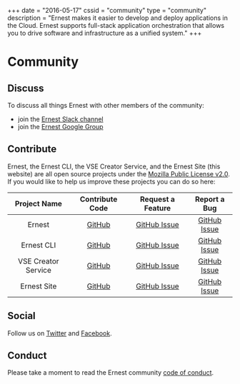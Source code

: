 +++
date = "2016-05-17"
cssid = "community"
type = "community"
description = "Ernest makes it easier to develop and deploy applications in the Cloud. Ernest supports full-stack application orchestration that allows you to drive software and infrastructure as a unified system."
+++

# Community

## Discuss

To discuss all things Ernest with other members of the community:

* join the [Ernest Slack channel](/slack)
* join the [Ernest Google Group](https://groups.google.com/forum/#!forum/ernestio)

## Contribute

Ernest, the Ernest CLI, the VSE Creator Service, and the Ernest Site (this website) are all open source projects under the [Mozilla Public License v2.0](/license). If you would like to help us improve these projects you can do so here:

| Project Name | Contribute Code | Request a Feature | Report a Bug |
|:---:|:---:|:---:|:---:|
| Ernest | [GitHub](https://github.com/ernestio/ernest) | [GitHub Issue](https://github.com/ernestio/ernest/issues) | [GitHub Issue](https://github.com/ernestio/ernest/issues) |
| Ernest CLI | [GitHub](https://github.com/ernestio/ernest-cli) | [GitHub Issue](https://github.com/ernestio/ernest-cli/issues) | [GitHub Issue](https://github.com/ernestio/ernest-cli/issues) |
| VSE Creator Service | [GitHub](https://github.com/ernestio/vse-creator-service) | [GitHub Issue](https://github.com/ernestio/vse-creator-service/issues) | [GitHub Issue](https://github.com/ernestio/vse-creator-service/issues) |
| Ernest Site | [GitHub](https://github.com/ernestio/ernest-site) | [GitHub Issue](https://github.com/ernestio/ernest-site/issues) | [GitHub Issue](https://github.com/ernestio/ernest-site/issues) |

## Social

Follow us on [Twitter](https://twitter.com/r3labs) and [Facebook](https://www.facebook.com/r3labsio/).

## Conduct

Please take a moment to read the Ernest community [code of conduct](/conduct).
